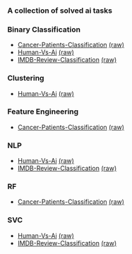 ### A collection of solved ai tasks

<!-- NOTEBOOK-TOC-START -->
### Binary Classification
- [Cancer-Patients-Classification](https://nbviewer.org/github/Andrei0016/MachineLearning-Problem-Collection/blob/master/Cancer-Patients-Classification/Notebook.ipynb) [(raw)](Cancer-Patients-Classification/Notebook.ipynb)
- [Human-Vs-Ai](https://nbviewer.org/github/Andrei0016/MachineLearning-Problem-Collection/blob/master/Human-Vs-Ai/Notebook.ipynb) [(raw)](Human-Vs-Ai/Notebook.ipynb)
- [IMDB-Review-Classification](https://nbviewer.org/github/Andrei0016/MachineLearning-Problem-Collection/blob/master/IMDB-Review-Classification/Notebook.ipynb) [(raw)](IMDB-Review-Classification/Notebook.ipynb)

### Clustering
- [Human-Vs-Ai](https://nbviewer.org/github/Andrei0016/MachineLearning-Problem-Collection/blob/master/Human-Vs-Ai/Notebook.ipynb) [(raw)](Human-Vs-Ai/Notebook.ipynb)

### Feature Engineering
- [Cancer-Patients-Classification](https://nbviewer.org/github/Andrei0016/MachineLearning-Problem-Collection/blob/master/Cancer-Patients-Classification/Notebook.ipynb) [(raw)](Cancer-Patients-Classification/Notebook.ipynb)

### NLP
- [Human-Vs-Ai](https://nbviewer.org/github/Andrei0016/MachineLearning-Problem-Collection/blob/master/Human-Vs-Ai/Notebook.ipynb) [(raw)](Human-Vs-Ai/Notebook.ipynb)
- [IMDB-Review-Classification](https://nbviewer.org/github/Andrei0016/MachineLearning-Problem-Collection/blob/master/IMDB-Review-Classification/Notebook.ipynb) [(raw)](IMDB-Review-Classification/Notebook.ipynb)

### RF
- [Cancer-Patients-Classification](https://nbviewer.org/github/Andrei0016/MachineLearning-Problem-Collection/blob/master/Cancer-Patients-Classification/Notebook.ipynb) [(raw)](Cancer-Patients-Classification/Notebook.ipynb)

### SVC
- [Human-Vs-Ai](https://nbviewer.org/github/Andrei0016/MachineLearning-Problem-Collection/blob/master/Human-Vs-Ai/Notebook.ipynb) [(raw)](Human-Vs-Ai/Notebook.ipynb)
- [IMDB-Review-Classification](https://nbviewer.org/github/Andrei0016/MachineLearning-Problem-Collection/blob/master/IMDB-Review-Classification/Notebook.ipynb) [(raw)](IMDB-Review-Classification/Notebook.ipynb)
<!-- NOTEBOOK-TOC-END -->

